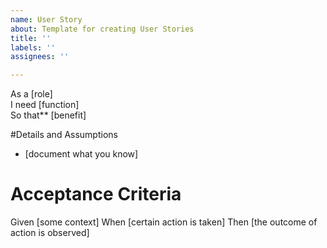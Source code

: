 ```yaml
---
name: User Story
about: Template for creating User Stories
title: ''
labels: ''
assignees: ''

---
```


As a  [role]  
I need [function]  
So that** [benefit]  
   
 #Details and Assumptions
 * [document what you know]
   
 # Acceptance Criteria  

 Given [some context]
 When [certain action is taken]
 Then [the outcome of action is observed]
